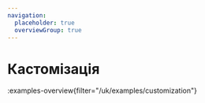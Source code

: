 ```yaml
---
navigation:
  placeholder: true
  overviewGroup: true
---
```


# Кастомізація

:examples-overview{filter="/uk/examples/customization"}
